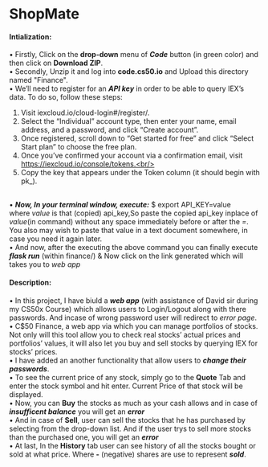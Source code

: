 # ShopMate
#### Intialization:
• Firstly, Click on the **drop-down** menu of ***Code*** button (in green color) and then click on **Download ZIP**. <br/>
• Secondly, Unzip it and log into **code.cs50.io** and Upload this directory named "Finance". <br/>
• We’ll need to register for an ***API key*** in order to be able to query IEX’s data. To do so, follow these steps:<br/>
1) Visit iexcloud.io/cloud-login#/register/.<br/>
2) Select the “Individual” account type, then enter your name, email address, and a password, and click “Create account”.<br/>
3) Once registered, scroll down to “Get started for free” and click “Select Start plan” to choose the free plan.<br/>
4) Once you’ve confirmed your account via a confirmation email, visit https://iexcloud.io/console/tokens.<br/>
5) Copy the key that appears under the Token column (it should begin with pk_).<br/>
##
• ***Now, In your terminal window, execute:***
$ export API_KEY=value<br/>
where *value* is that (copied) api_key,So paste the copied api_key inplace of *value*(in command) without any space immediately before or after the *=*. You also may wish to paste that value in a text document somewhere, in case you need it again later.<br/>
• And now, after the executing the above command you can finally execute ***flask run*** (within finance/) & Now click on the link generated which will takes you to *web app*
#### Description:
• In this project, I have biuld a ***web app*** (with assistance of David sir during my CS50x Course) which allows users to Login/Logout along with there passwords. And incase of wrong password user will redirect to *error page*.<br/>
• C$50 Finance, a web app via which you can manage portfolios of stocks. Not only will this tool allow you to check real stocks’ actual prices and portfolios’ values, it will also let you buy and sell stocks by querying IEX for stocks’ prices.<br/>
• I have added an another functionality that allow users to ***change their passwords***.<br/>
• To see the current price of any stock, simply go to the **Quote** Tab and enter the stock symbol and hit enter. Current Price of that stock will be displayed.<br/>
• Now, you can **Buy** the stocks as much as your cash allows and in case of ***insufficent balance*** you will get an ***error***<br/>
• And in case of **Sell**, user can sell the stocks that he has purchased by selecting from the drop-down list. And if the user trys to sell more stocks than the purchased one, you will get an ***error***<br/>
• At last, In the **History** tab user can see history of all the stocks bought or sold at what price. Where **-** (negative) shares are use to represent ***sold***.
